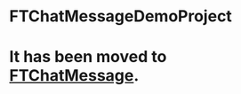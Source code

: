 # FTChatMessageDemoProject 

# It has been moved to [FTChatMessage](https://github.com/liufengting/FTChatMessage).









